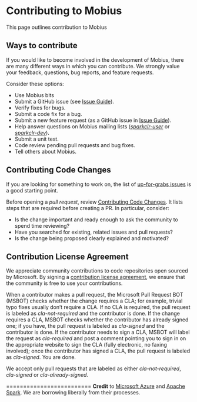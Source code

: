 ﻿Contributing to Mobius
========================
This page outlines contribution to Mobius
  
Ways to contribute
------------------
If you would like to become involved in the development of Mobius, there are many different ways in which you can contribute. We strongly value your feedback, questions, bug reports, and feature requests. 

Consider these options: 
* Use Mobius bits
* Submit a GitHub issue (see [Issue Guide](docs/project-docs/issue-guide.md)). 
* Verify fixes for bugs.
* Submit a code fix for a bug.
* Submit a new feature request (as a GitHub issue in [Issue Guide](docs/project-docs/issue-guide.md)).
* Help answer questions on Mobius mailing lists (*[sparkclr-user](https://groups.google.com/d/forum/sparkclr-user)* or *[sparkclr-dev](https://groups.google.com/d/forum/sparkclr-dev)*).
* Submit a unit test.
* Code review pending pull requests and bug fixes.
* Tell others about Mobius.

Contributing Code Changes
-------------------------

If you are looking for something to work on, the list of [up-for-grabs issues](https://github.com/Microsoft/SparkCLR/labels/up%20for%20grabs) is a good starting point.

Before opening a *pull request*, review [Contributing Code Changes](/docs/project-docs/CONTRIBUTING.md). 
It lists steps that are required before creating a PR. In particular, consider:

- Is the change important and ready enough to ask the community to spend time reviewing?
- Have you searched for existing, related issues and pull requests?
- Is the change being proposed clearly explained and motivated?

Contribution License Agreement
------------------------------
We appreciate community contributions to code repositories open sourced by Microsoft. By signing a 
[contribution license agreement](https://cla.microsoft.com/cladoc/microsoft-contribution-license-agreement.pdf), we ensure that the community is free to use your contributions. 

When a contributor makes a pull request, the Microsoft Pull Request BOT (MSBOT) checks whether the change requires a CLA; for example, trivial typo fixes usually don’t require a CLA. If no CLA is required, the pull request is labeled as *cla-not-required* and the contributor is done. If the change requires a CLA, MSBOT checks whether the contributor has already signed one; if you have, the pull request is labeled as *cla-signed* and the contributor is done. If the contributor needs to sign a CLA, MSBOT will label the request as *cla-required* and post a comment pointing you to sign in on the appropriate website to sign the CLA (fully electronic, no faxing involved); once the contributor has signed a CLA, the pull request is labeled as *cla-signed*. You are done. 

We accept only pull requests that are labeled as either *cla-not-required*, *cla-signed* or *cla-already-signed*.

=========================
**Credit** to [Microsoft Azure](http://azure.github.io/guidelines.html) and [Apache Spark](https://github.com/apache/spark/blob/master/CONTRIBUTING.md). We are borrowing liberally from their processes.
